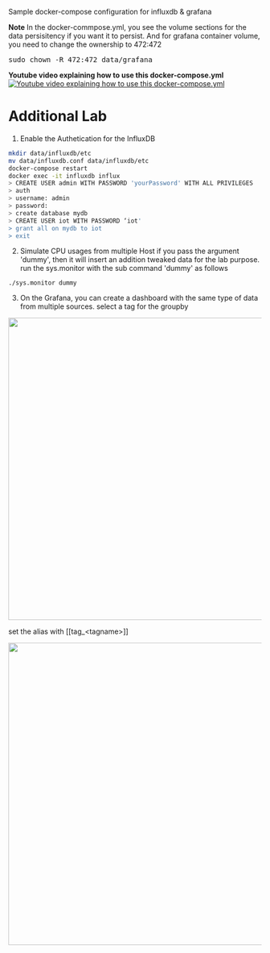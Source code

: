 Sample docker-compose configuration for influxdb & grafana


**Note**
In the docker-commpose.yml, you see the volume sections for the data persisitency if you want it to persist. And for grafana container volume, you need to change the ownership to 472:472

<pre>
sudo chown -R 472:472 data/grafana
</pre>



**Youtube video explaining how to use this docker-compose.yml**
[![Youtube video explaining how to use this docker-compose.yml](https://user-images.githubusercontent.com/13171662/141387616-bb4895bd-71ad-4647-8851-498f49292fc9.png)](https://youtu.be/Gl6LU1BEr1I "Youtube video explaining how to use this docker-compose.yml")

# Additional Lab

1. Enable the Authetication for the InfluxDB
```sh
mkdir data/influxdb/etc
mv data/influxdb.conf data/influxdb/etc
docker-compose restart
docker exec -it influxdb influx
> CREATE USER admin WITH PASSWORD 'yourPassword' WITH ALL PRIVILEGES
> auth
> username: admin
> password:
> create database mydb
> CREATE USER iot WITH PASSWORD ‘iot'
> grant all on mydb to iot
> exit
```

2. Simulate CPU usages from multiple Host
if you pass the argument 'dummy', then it will insert an addition tweaked data for the lab purpose.
run the sys.monitor with the sub command 'dummy' as follows
```
./sys.monitor dummy
```

3. On the Grafana, you can create a dashboard with the same type of data from multiple sources.
select a tag for the groupby

<img src="https://user-images.githubusercontent.com/13171662/201512838-5342adf6-2862-4b26-8a9c-304e7ddc6962.png" width=600/>

set the alias with [[tag_&lt;tagname&gt;]]

<img src="https://user-images.githubusercontent.com/13171662/201512852-edd349cc-6334-4f36-af39-37d66ffd5a01.png" width=600/>

